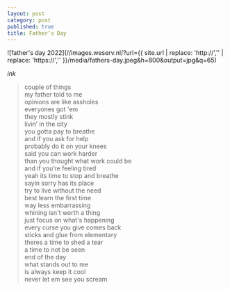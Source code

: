 ```yaml
---
layout: post
category: post
published: true
title: Father’s Day
---
```

![father's day 2022](//images.weserv.nl/?url={{ site.url | replace: 'http://','' | replace: 'https://','' }}/media/fathers-day.jpeg&h=800&output=jpg&q=65)
<!--more-->
<span class="date fr">*ink*<span><br>
    
    
    
>couple of things  
my father told to me  
opinions are like assholes  
everyones got 'em  
they mostly stink  
livin’ in the city  
you gotta pay to breathe  
and if you ask for help  
probably do it on your knees  
said you can work harder  
than you thought what work could be  
and if you’re feeling tired  
yeah its time to stop and breathe  
sayin sorry has its place  
try to live without the need  
best learn the first time  
way less embarrassing  
whining isn't worth a thing  
just focus on what's happening  
every curse you give comes back  
sticks and glue from elementary  
theres a time to shed a tear  
a time to not be seen  
end of the day  
what stands out to me  
is always keep it cool  
never let em see you scream  